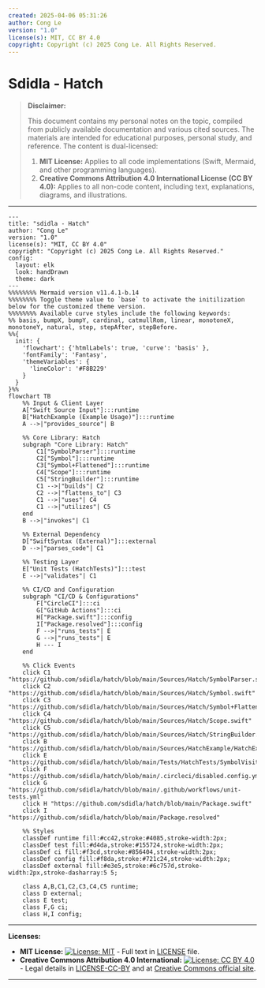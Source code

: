 ```yaml
---
created: 2025-04-06 05:31:26
author: Cong Le
version: "1.0"
license(s): MIT, CC BY 4.0
copyright: Copyright (c) 2025 Cong Le. All Rights Reserved.
---
```




# Sdidla - Hatch
> **Disclaimer:**
>
> This document contains my personal notes on the topic,
> compiled from publicly available documentation and various cited sources.
> The materials are intended for educational purposes, personal study, and reference.
> The content is dual-licensed:
> 1. **MIT License:** Applies to all code implementations (Swift, Mermaid, and other programming languages).
> 2. **Creative Commons Attribution 4.0 International License (CC BY 4.0):** Applies to all non-code content, including text, explanations, diagrams, and illustrations.
---



```mermaid
---
title: "sdidla - Hatch"
author: "Cong Le"
version: "1.0"
license(s): "MIT, CC BY 4.0"
copyright: "Copyright (c) 2025 Cong Le. All Rights Reserved."
config:
  layout: elk
  look: handDrawn
  theme: dark
---
%%%%%%%% Mermaid version v11.4.1-b.14
%%%%%%%% Toggle theme value to `base` to activate the initilization below for the customized theme version.
%%%%%%%% Available curve styles include the following keywords:
%% basis, bumpX, bumpY, cardinal, catmullRom, linear, monotoneX, monotoneY, natural, step, stepAfter, stepBefore.
%%{
  init: {
    'flowchart': {'htmlLabels': true, 'curve': 'basis' },
    'fontFamily': 'Fantasy',
    'themeVariables': {
      'lineColor': '#F8B229'
    }
  }
}%%
flowchart TB
    %% Input & Client Layer
    A["Swift Source Input"]:::runtime
    B["HatchExample (Example Usage)"]:::runtime
    A -->|"provides_source"| B

    %% Core Library: Hatch
    subgraph "Core Library: Hatch"
        C1["SymbolParser"]:::runtime
        C2["Symbol"]:::runtime
        C3["Symbol+Flattened"]:::runtime
        C4["Scope"]:::runtime
        C5["StringBuilder"]:::runtime
        C1 -->|"builds"| C2
        C2 -->|"flattens_to"| C3
        C1 -->|"uses"| C4
        C1 -->|"utilizes"| C5
    end
    B -->|"invokes"| C1

    %% External Dependency
    D["SwiftSyntax (External)"]:::external
    D -->|"parses_code"| C1

    %% Testing Layer
    E["Unit Tests (HatchTests)"]:::test
    E -->|"validates"| C1

    %% CI/CD and Configuration
    subgraph "CI/CD & Configurations"
        F["CircleCI"]:::ci
        G["GitHub Actions"]:::ci
        H["Package.swift"]:::config
        I["Package.resolved"]:::config
        F -->|"runs_tests"| E
        G -->|"runs_tests"| E
        H --- I
    end

    %% Click Events
    click C1 "https://github.com/sdidla/hatch/blob/main/Sources/Hatch/SymbolParser.swift"
    click C2 "https://github.com/sdidla/hatch/blob/main/Sources/Hatch/Symbol.swift"
    click C3 "https://github.com/sdidla/hatch/blob/main/Sources/Hatch/Symbol+Flattened.swift"
    click C4 "https://github.com/sdidla/hatch/blob/main/Sources/Hatch/Scope.swift"
    click C5 "https://github.com/sdidla/hatch/blob/main/Sources/Hatch/StringBuilder.swift"
    click B "https://github.com/sdidla/hatch/blob/main/Sources/HatchExample/HatchExample.swift"
    click E "https://github.com/sdidla/hatch/blob/main/Tests/HatchTests/SymbolVisitorTests.swift"
    click F "https://github.com/sdidla/hatch/blob/main/.circleci/disabled.config.yml"
    click G "https://github.com/sdidla/hatch/blob/main/.github/workflows/unit-tests.yml"
    click H "https://github.com/sdidla/hatch/blob/main/Package.swift"
    click I "https://github.com/sdidla/hatch/blob/main/Package.resolved"

    %% Styles
    classDef runtime fill:#cc42,stroke:#4085,stroke-width:2px;
    classDef test fill:#d4da,stroke:#155724,stroke-width:2px;
    classDef ci fill:#f3cd,stroke:#856404,stroke-width:2px;
    classDef config fill:#f8da,stroke:#721c24,stroke-width:2px;
    classDef external fill:#e3e5,stroke:#6c757d,stroke-width:2px,stroke-dasharray:5 5;
    
    class A,B,C1,C2,C3,C4,C5 runtime;
    class D external;
    class E test;
    class F,G ci;
    class H,I config;
```



---
**Licenses:**

- **MIT License:**  [![License: MIT](https://img.shields.io/badge/License-MIT-yellow.svg)](LICENSE) - Full text in [LICENSE](LICENSE) file.
- **Creative Commons Attribution 4.0 International:** [![License: CC BY 4.0](https://licensebuttons.net/l/by/4.0/88x31.png)](LICENSE-CC-BY) - Legal details in [LICENSE-CC-BY](LICENSE-CC-BY) and at [Creative Commons official site](http://creativecommons.org/licenses/by/4.0/).

---